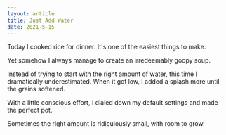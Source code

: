 ```yaml
---
layout: article
title: Just Add Water
date: 2021-5-15
---
```


Today I cooked rice for dinner. It's one of the easiest things to make.

Yet somehow I always manage to create an irredeemably goopy soup.

Instead of trying to start with the right amount of water, this time I dramatically underestimated. When it got low, I added a splash more until the grains softened.

With a little conscious effort, I dialed down my default settings and made the perfect pot.

Sometimes the right amount is ridiculously small, with room to grow.
